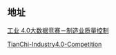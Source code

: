 


#

## 地址

[工业 4.0大数据竞赛－制造业质量控制 ](https://market.tianchi.aliyun.com/outsource/offer/projectdetails.htm?spm=0.0.0.0.4X6BsZ&id=12&_is_login_redirect=true&accounttraceid=9614c4d8-b2ff-4284-891a-0efef6da0c96)




[TianChi-Industry4.0-Competition](https://github.com/wepe/TianChi-Industry4.0-Competition)
